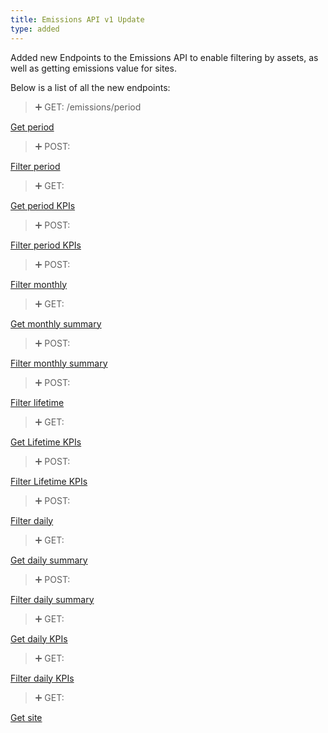 ```yaml
---
title: Emissions API v1 Update
type: added
---
```


Added new Endpoints to the Emissions API to enable filtering by assets, as well as getting emissions value for sites.

Below is a list of all the new endpoints:

> ➕ GET: /emissions/period

[Get period](ref:getemissions)

> ➕ POST:

[Filter period](ref:filteremissions)

> ➕ GET:

[Get period KPIs](ref:getemissionskpis)

> ➕ POST:

[Filter period KPIs](ref:filteremissionskpis)

> ➕ POST:

[Filter monthly](ref:filtermonthlyemissions)

> ➕ GET:

[Get monthly summary](ref:getmonthlyemissionsaggregated)

> ➕ POST:

[Filter monthly summary](ref:filtermonthlyemissionsaggregated)

> ➕ POST:

[Filter lifetime](ref:filterlifetimeemissions)

> ➕ GET:

[Get Lifetime KPIs](ref:getlifetimeemissionskpis)

> ➕ POST:

[Filter Lifetime KPIs](ref:filterlifetimeemissionskpis)

> ➕ POST:

[Filter daily](ref:filterdailyemissions)

> ➕ GET:

[Get daily summary](ref:getdailyemissionsaggregated)

> ➕ POST:

[Filter daily summary](ref:filterdailyemissionsaggregated)

> ➕ GET:

[Get daily KPIs](ref:getdailyemissionskpis)

> ➕ GET:

[Filter daily KPIs](ref:filterdailyemissionskpis)

> ➕ GET:

[Get site](ref:getsiteemissionsbysiteid)

